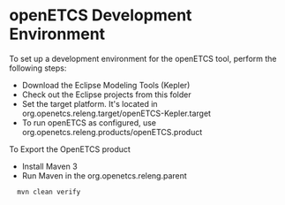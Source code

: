# openETCS Development Environment

To set up a development environment for the openETCS tool, perform the following steps:

* Download the Eclipse Modeling Tools (Kepler)
* Check out the Eclipse projects from this folder
* Set the target platform.  It's located in org.openetcs.releng.target/openETCS-Kepler.target
* To run openETCS as configured, use org.openetcs.releng.products/openETCS.product


To Export the OpenETCS product

* Install Maven 3
* Run Maven in the org.openetcs.releng.parent
```  
  mvn clean verify
```
